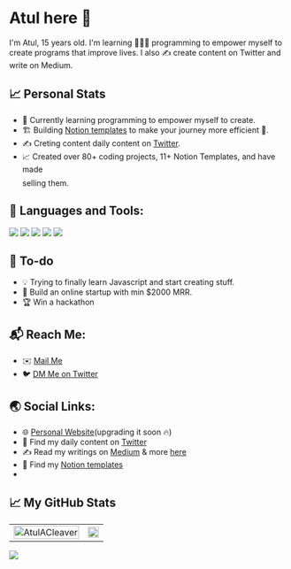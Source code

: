 # Atul here 👋
I'm Atul, 15 years old. I'm learning 🧑🏻‍💻 programming to empower myself to create programs that improve lives. I also ✍️ create content on Twitter and write on Medium. 
  
## 📈 Personal Stats
- 🌱 Currently learning programming to empower myself to create.
- 🏗️ Building [Notion templates](atulacleaver.gumroad.com) to make your journey more efficient 🚀.
- ✍️ Creting content daily content on [Twitter](https://twitter.com/AtulACleaver).
- 📈 Created over 80+ coding projects, 11+ Notion Templates, and have made $$$$ selling them.

## 🧰 Languages and Tools: 
<p>
<img src="https://img.icons8.com/color/48/000000/html-5--v1.png"/>  
<img src="https://img.icons8.com/color/48/000000/css3.png"/>  
<img src="https://img.icons8.com/color/50/000000/javascript.png">
<img src="https://img.icons8.com/color/50/000000/java-coffee-cup-logo.png"/>
<img src="https://img.icons8.com/color/48/000000/python.png"/>
</p>

## 🚧 To-do
<!-- TODO-IST:START -->
- 💡 Trying to finally learn Javascript and start creating stuff.
- 💸 Build an online startup with min $2000 MRR.
- 🏆 Win a hackathon
<!-- TODO-IST:END -->

## 📬 Reach Me: 
- ✉️ [Mail Me](mailto:atul@atulanand.co)
- 🐦 [DM Me on Twitter](https://twitter.com/atulacleaver)


## 🌏 Social Links:
- 🌐 [Personal Website](https://atulanand.co/)(upgrading it soon 🔥)
- 🦚 Find my daily content on [Twitter](https://twitter.com/atulacleaver)
- ✍️ Read my writings on [Medium](https://atulacleaver.medium.com/) & more [here](https://typeshare.co/g/atulacleaver)
- 🚀 Find my [Notion templates](https://atulacleaver.gumroad.com)
- 


## 📈 My GitHub Stats

<div>
<table align = "center" width:"100%"><tr>
<td> <img src="https://github-readme-stats.vercel.app/api?username=AtulACleaver&show_icons=true&&theme=radical" alt="AtulACleaver" style = "width: 100%;"/> </td>
<td> <img src="https://github-readme-stats.vercel.app/api/top-langs/?username=atulacleaver&layout=compact&theme=radical" style = "width: 100%;"/> </td>
</tr></table>
</div>

<div>
    <img src = "https://activity-graph.herokuapp.com/graph?username=AtulACleaver&show_icons=true&count_private=true&theme=redical&area=true">
</div>
</div>
</div>
